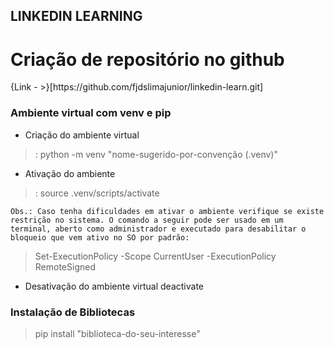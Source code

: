 ## LINKEDIN LEARNING 
<h1>Criação de repositório no github </h1>
{Link - >}[https://github.com/fjdslimajunior/linkedin-learn.git]

### Ambiente virtual com venv e pip
* Criação do ambiente virtual
> : python -m venv "nome-sugerido-por-convenção (.venv)"

* Ativação do ambiente
> : source .venv/scripts/activate

```
Obs.: Caso tenha dificuldades em ativar o ambiente verifique se existe restrição no sistema. O comando a seguir pode ser usado em um terminal, aberto como administrador e executado para desabilitar o bloqueio que vem ativo no SO por padrão: 
```
> Set-ExecutionPolicy -Scope CurrentUser -ExecutionPolicy RemoteSigned

* Desativação do ambiente virtual
deactivate

### Instalação de Bibliotecas
> pip install "biblioteca-do-seu-interesse"
